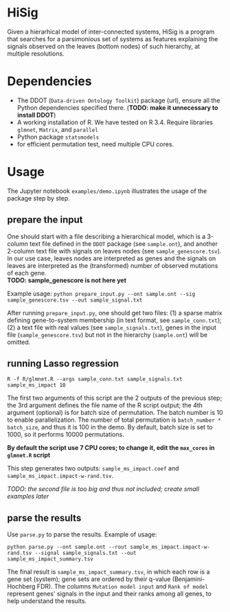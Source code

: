 # HiSig

Given a hierarhical model of inter-connected systems, HiSig is a program that searches for a parsimonious set of systems as features explaining the signals observed on the leaves (bottom nodes) of such hierarchy, at multiple resolutions. 

# Dependencies
* The DDOT (`Data-driven Ontology Toolkit`) package (url), ensure all the Python dependencies specified there.   (**TODO: make it unnecessary to install DDOT**)
* A working installation of R. We have tested on R 3.4.  Require libraries `glmnet`, `Matrix`, and `parallel`
* Python package `statsmodels`
* for efficient permutation test, need multiple CPU cores.


# Usage

The Jupyter notebook `examples/demo.ipynb` illustrates the usage of the package step by step. 

## prepare the input
One should start with a file describing a hierarchical model, which is a 3-column text file  defined in the `DDOT` package (see `sample.ont`),  and another 2-column text file with signals on leaves nodes (see `sample_genescore.tsv`). In our use case, leaves nodes are interpreted as genes and the signals on leaves are interpreted as the (transformed) number of observed mutations of each gene.   
**TODO: sample_genescore is not here yet**

Example usage:
`python prepare_input.py --ont sample.ont --sig sample_genescore.tsv --out sample_signal.txt`


After running `prepare_input.py`, one should get two files: (1) a sparse matrix defining gene-to-system membership (in text format, see `sample_conn.txt`); (2) a text file with real values (see `sample_signals.txt`), genes in the input file (`sample_genescore.tsv`) but not in the hierarchy (`sample.ont`) will be omitted. 


## running Lasso regression

`R -f R/glmnet.R --args sample_conn.txt sample_signals.txt sample_ms_impact 10`

The first two arguments of this script are the 2 outputs of the previous step; the 3rd argument defines the file name of the R script output; the 4th argument (optional) is for batch size of permutation. The batch number is 10 to enable parallelization. The number of total permutation is `batch_number * batch_size`, and thus it is 100 in the demo. By default, batch size is set to 1000, so it performs 10000 permutations.

**By default the script use 7 CPU cores; to change it, edit the `max_cores` in `glmnet.R` script**

This step generates two outputs: `sample_ms_impact.coef` and `sample_ms_impact.impact-w-rand.tsv`.

*TODO: the second file is too big and thus not included; create small examples later*

## parse the results

Use `parse.py` to parse the results. Example of usage:

`python parse.py --ont sample.ont --rout sample_ms_impact.impact-w-rand.tsv --signal sample_signals.txt --out sample_ms_impact_summary.tsv`

The final result is `sample_ms_impact_summary.tsv`, in which each row is a gene set (system); gene sets are ordered by their q-value (Benjamini-Hochberg FDR). The columns `Mutation model input` and `Rank of model` represent genes' signals in the input and their ranks among all genes, to help understand the results.   